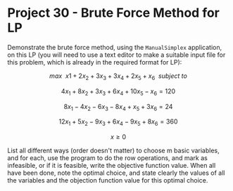 # Project 30 - Brute Force Method for LP  

Demonstrate the brute force method, using the ```ManualSimplex``` application, on this LP (you will need to use a text editor to make a suitable input file for this problem, which is
already in the required format for LP):  

$$max \ \  x1 + 2x_2 + 3x_3 + 3x_4 + 2x_5 + x_6 \ \  subject \  to$$

$$4x_1 + 8x_2 + 3x_3 + 6x_4 + 10x_5 - x_6 = 120$$

$$8x_1 - 4x_2 - 6x_3 - 8x_4 + x_5 + 3x_6 = 24$$

$$12x_1 + 5x_2 - 9x_3 + 6x_4 - 9x_5 + 8x_6 = 360$$

$$x \geq 0$$

List all different ways (order doesn't matter) to choose m basic variables, and for each, use the program to do the row operations, and mark as infeasible, or if it is feasible, write the objective function value. When all have been done, note the optimal choice, and state clearly the values of all the variables and the objection function value for this optimal
choice.
